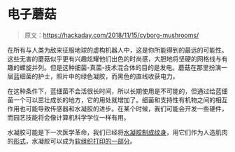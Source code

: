 # 电子蘑菇

> 原文：<https://hackaday.com/2018/11/15/cyborg-mushrooms/>

在所有与人类为敌来征服地球的虚构机器人中，这是你所能得到的最远的可能性。这些无害的蘑菇似乎更有兴趣炫耀他们出色的时尚感，大胆地将坚硬的网格线与有趣的螺旋并列。但是这种细菌-真菌-技术混合体的目的是发电。蘑菇在那里扮演一层蓝细菌的护士，照片中的绿色凝胶，而黑色的直线收获电力。

在这种条件下，蓝细菌不会活很长时间，所以长期使用是不可能的，但通过给蓝细菌一个可以茁壮成长的地方，它的用处就增加了。细菌和支持性有机物之间的相互作用也可能导致传感器和水凝胶的进步。在某个时候，我们可能会开发一些硬件，而园艺技能将会像计算机科学学位一样有用。

水凝胶可能是下一次医学革命，我们已经将[水凝胶制成纹身](https://hackaday.com/2017/12/22/living-3d-printer-filament/)，用它们作为人造肌肉的[形式](https://hackaday.com/2017/02/18/genetically-engineered-muscle-cells-power-tiny-bio-robots/)，水凝胶可以成为[软组织打印的一部分](https://hackaday.com/2015/10/28/printing-soft-body-tissue/)。